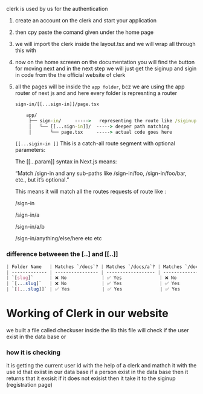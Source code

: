 clerk is used by us for the authentication 


1. create an account on the clerk and start your application 
2. then cpy paste the comand given under the home page 
3. we will import the clerk inside the layout.tsx and we will wrap all through this with <clerkProvider>
4. now on the home screeen on the documentation you will find the button for moving next and in the next step we will just get the siginup and sigin in code from the the official website of clerk
5. all the pages will be inside the `app folder`, bcz we are using the app router of next js and and here every folder is represnting a router 
   ```cmd
   sign-in/[[...sign-in]]/page.tsx
   ```
   ```cmd
       app/
        ├── sign-in/     ----->   representing the route like /siginup
        │   └── [[...sign-in]]/  -----> deeper path matching 
        │       └── page.tsx     -----> actual code goes here 
   ```
   `[[...sigin-in ]]` This is a catch-all route segment with optional parameters:

    The [[...param]] syntax in Next.js means:

    “Match /sign-in and any sub-paths like /sign-in/foo, /sign-in/foo/bar, etc., but it’s optional.”

    This means it will match all the routes requests of route like :

    /sign-in

    /sign-in/a

    /sign-in/a/b

    /sign-in/anything/else/here etc etc 

### difference betweeen the [..] and [[..]]

```css
| Folder Name   | Matches `/docs`? | Matches `/docs/a`? | Matches `/docs/a/b`? | `params.slug` value               |
| ------------- | ---------------- | ------------------ | -------------------- | --------------------------------- |
| `[slug]`      | ❌ No             | ✅ Yes              | ❌ No                 | `"a"`                             |
| `[...slug]`   | ❌ No             | ✅ Yes              | ✅ Yes                | `["a"]` or `["a","b"]`            |
| `[[...slug]]` | ✅ Yes            | ✅ Yes              | ✅ Yes                | `undefined` (at `/docs`) or array |

```

# Working of Clerk in our website 
we built a file called checkuser inside the lib this file will check if the user exist in the data base or 

### how it is checking 
it is getting the current user id with the help of a clerk and mathch it with the use id that exiist in our data base if a person exist in the data base then it returns that it exsisit if it does not exisist then it take it to the siginup (registration page) 